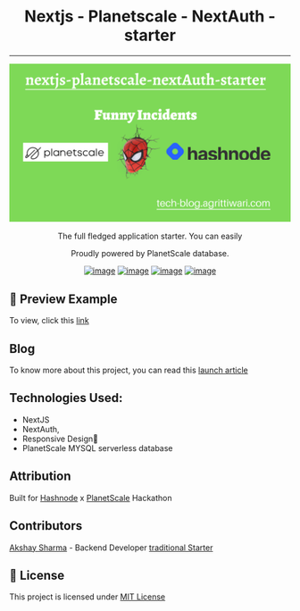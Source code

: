 # <center>Nextjs - Planetscale - NextAuth - starter</center>


---
![Image](/public/images/readme.png)
<center>
The full fledged application starter. You can easily

Proudly powered by PlanetScale database.


[![image](https://img.shields.io/badge/NextJS-20232A?style=for-the-badge&logo=react&logoColor=61DAFB)](https://nextjs.org/)
[![image](https://img.shields.io/badge/Hashnode-2962FF?style=for-the-badge&logo=hashnode&logoColor=white)](https://hashnode.com)
[![image](https://img.shields.io/badge/-Planetscale-orange)](https://planetscale.com)
[![image](https://img.shields.io/badge/-Vercel-gray)](https://www.vercel.com)

</center>



## 👀 Preview Example
To view, click this [link](https://nextjs-planetscale-nextauth-starter.vercel.app/)


## Blog
To know more about this project, you can read this [launch article](https://tech-blog.agrittiwari.com/nextauth-planetscale-starter)

## Technologies Used:
- NextJS
- NextAuth,
- Responsive Design👀
- PlanetScale MYSQL serverless database

## Attribution
Built for [Hashnode](https://hasnode.com) x [PlanetScale](https://planetscale.com/) Hackathon


## Contributors
[Akshay Sharma](https://gitHub.com/akshays1333) - Backend Developer
[traditional Starter](https://github.com/planetscale/nextjs-planetscale-starter)

## 🔐 License
This project is licensed under [MIT License](LICENSE)


